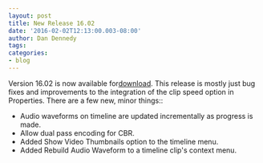 ```yaml
---
layout: post
title: New Release 16.02
date: '2016-02-02T12:13:00.003-08:00'
author: Dan Dennedy
tags:
categories:
- blog
---
```


Version 16.02 is now available for<a href="http://www.shotcut.org/bin/view/Shotcut/Download">download</a>. This release is mostly just bug fixes and improvements to the integration of the clip speed option in Properties. There are a few new, minor things::

* Audio waveforms on timeline are updated incrementally as progress is made.
* Allow dual pass encoding for CBR.
* Added Show Video Thumbnails option to the timeline menu.
* Added Rebuild Audio Waveform to a timeline clip's context menu.

